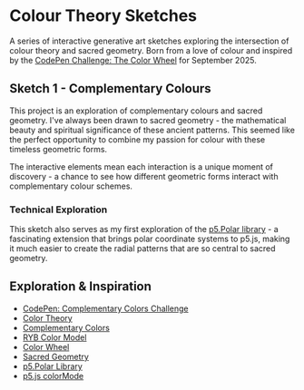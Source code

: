 # Colour Theory Sketches

A series of interactive generative art sketches exploring the intersection of colour theory and sacred geometry. Born from a love of colour and inspired by the [CodePen Challenge: The Color Wheel](https://codepen.io/challenges/2025/september) for September 2025.

## Sketch 1 - Complementary Colours

This project is an exploration of complementary colours and sacred geometry. I've always been drawn to sacred geometry - the mathematical beauty and spiritual significance of these ancient patterns. This seemed like the perfect opportunity to combine my passion for colour with these timeless geometric forms.

The interactive elements mean each interaction is a unique moment of discovery - a chance to see how different geometric forms interact with complementary colour schemes.

### Technical Exploration

This sketch also serves as my first exploration of the [p5.Polar library](https://github.com/liz-peng/p5.Polar) - a fascinating extension that brings polar coordinate systems to p5.js, making it much easier to create the radial patterns that are so central to sacred geometry.

## Exploration & Inspiration

- [CodePen: Complementary Colors Challenge](https://codepen.io/tag/cpc-complementary-colors/)
- [Color Theory](https://en.wikipedia.org/wiki/Color_theory)
- [Complementary Colors](https://en.wikipedia.org/wiki/Complementary_colors)
- [RYB Color Model](https://en.wikipedia.org/wiki/RYB_color_model)
- [Color Wheel](https://en.wikipedia.org/wiki/Color_wheel)
- [Sacred Geometry](https://pardesco.com/blogs/news/sacred-geometry-art-symbols-meanings)
- [p5.Polar Library](https://github.com/liz-peng/p5.Polar)
- [p5.js colorMode](https://p5js.org/reference/p5/colorMode/)